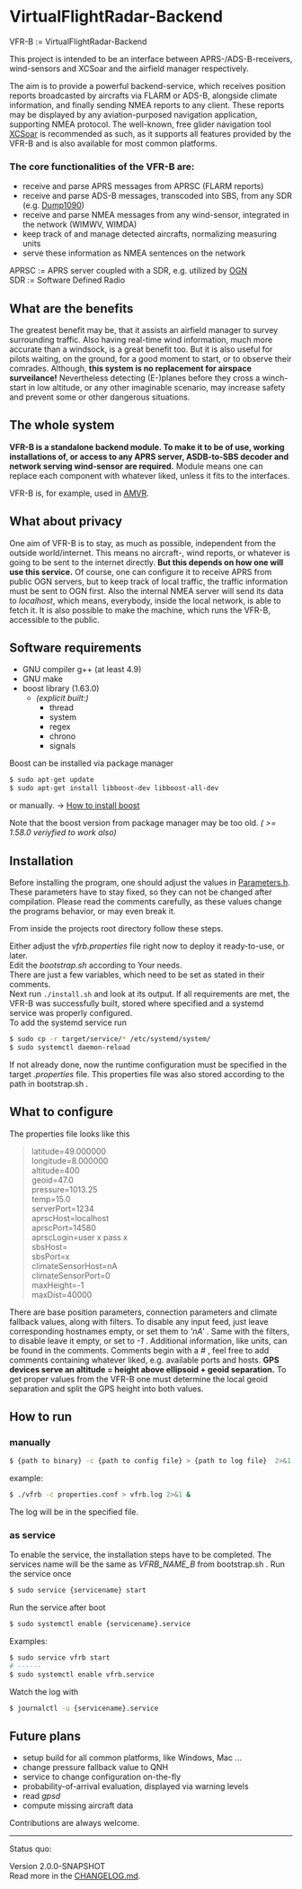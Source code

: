 # VirtualFlightRadar-Backend

VFR-B := VirtualFlightRadar-Backend

This project is intended to be an interface between APRS-/ADS-B-receivers, wind-sensors and XCSoar and the airfield manager respectively.

The aim is to provide a powerful backend-service, which receives position reports broadcasted by aircrafts via FLARM or ADS-B, alongside climate information,
and finally sending NMEA reports to any client. These reports may be displayed by any aviation-purposed navigation application, supporting NMEA protocol.
The well-known, free glider navigation tool [XCSoar](https://www.xcsoar.org/) is recommended as such, as it supports all features provided by the VFR-B
and is also available for most common platforms.

### The core functionalities of the VFR-B are:

+ receive and parse APRS messages from APRSC (FLARM reports)
+ receive and parse ADS-B messages, transcoded into SBS, from any SDR (e.g. [Dump1090](https://github.com/antirez/dump1090))
+ receive and parse NMEA messages from any wind-sensor, integrated in the network (WIMWV, WIMDA)
+ keep track of and manage detected aircrafts, normalizing measuring units
+ serve these information as NMEA sentences on the network

APRSC := APRS server coupled with a SDR, e.g. utilized by [OGN](http://wiki.glidernet.org/ "Open Glider Network")  
SDR := Software Defined Radio

## What are the benefits

The greatest benefit may be, that it assists an airfield manager to survey surrounding traffic.
Also having real-time wind information, much more accurate than a windsock, is a great benefit too.
But it is also useful for pilots waiting, on the ground, for a good moment to start, or to observe their comrades.
Although, **this system is no replacement for airspace surveilance!**
Nevertheless detecting (E-)planes before they cross a winch-start in low altitude, or any other imaginable scenario,
may increase safety and prevent some or other dangerous situations.

## The whole system

**VFR-B is a standalone backend module. To make it to be of use, working installations of, or access to any APRS server,
ASDB-to-SBS decoder and network serving wind-sensor are required.**
Module means one can replace each component with whatever liked, unless it fits to the interfaces.

VFR-B is, for example, used in [AMVR](https://github.com/rueckwaertsflieger/AMVR).

## What about privacy

One aim of VFR-B is to stay, as much as possible, independent from the outside world/internet.
This means no aircraft-, wind reports, or whatever is going to be sent to the internet directly.
**But this depends on how one will use this service.**
Of course, one can configure it to receive APRS from public OGN servers,
but to keep track of local traffic, the traffic information must be sent to OGN first.
Also the internal NMEA server will send its data to *localhost*, which means, everybody, inside the local network, is able to fetch it.
It is also possible to make the machine, which runs the VFR-B, accessible to the public.

## Software requirements

+ GNU compiler g++ (at least 4.9)
+ GNU make
+ boost library (1.63.0)
  + *(explicit built:)*
    + thread
    + system
    + regex
    + chrono
    + signals

Boost can be installed via package manager

```bash
$ sudo apt-get update
$ sudo apt-get install libboost-dev libboost-all-dev
```

or manually. -> [How to install boost](http://www.boost.org/doc/libs/1_63_0/more/getting_started/index.html)

Note that the boost version from package manager may be too old. *( >= 1.58.0 veriyfied to work also)*

## Installation

Before installing the program, one should adjust the values in
[Parameters.h](https://github.com/Jarthianur/VirtualFlightRadar-Backend/blob/dev-2/src/util/Parameters.h).
These parameters have to stay fixed, so they can not be changed after compilation.
Please read the comments carefully, as these values change the programs behavior, or may even break it.

From inside the projects root directory follow these steps.

Either adjust the *vfrb.properties* file right now to deploy it ready-to-use, or later.  
Edit the *bootstrap.sh* according to Your needs.  
There are just a few variables, which need to be set as stated in their comments.  
Next run `./install.sh` and look at its output. If all requirements are met, the VFR-B was
successfully built, stored where specified and a systemd service was properly configured.  
To add the systemd service run

```bash
$ sudo cp -r target/service/* /etc/systemd/system/
$ sudo systemctl daemon-reload
```

If not already done, now the runtime configuration must be specified in the target *.properties* file.
This properties file was also stored according to the path in bootstrap.sh .

## What to configure

The properties file looks like this
>latitude=49.000000  
>longitude=8.000000  
>altitude=400  
>geoid=47.0  
>pressure=1013.25  
>temp=15.0  
>serverPort=1234  
>aprscHost=localhost  
>aprscPort=14580  
>aprscLogin=user x pass x  
>sbsHost=  
>sbsPort=x  
>climateSensorHost=nA  
>climateSensorPort=0  
>maxHeight=-1  
>maxDist=40000

There are base position parameters, connection parameters and climate fallback values, along with filters.
To disable any input feed, just leave corresponding hostnames empty, or set them to *'nA'* .
Same with the filters, to disable leave it empty, or set to *-1* .
Additional information, like units, can be found in the comments.
Comments begin with a *#* , feel free to add comments containing whatever liked, e.g. available ports and hosts.
**GPS devices serve an altitude = height above ellipsoid + geoid separation.**
To get proper values from the VFR-B one must determine the local geoid separation and split the GPS height into both values.

## How to run

### manually

```bash
$ {path to binary} -c {path to config file} > {path to log file}  2>&1 &
```

example:

```bash
$ ./vfrb -c properties.conf > vfrb.log 2>&1 &
```

The log will be in the specified file.

### as service

To enable the service, the installation steps have to be completed.
The services name will be the same as *VFRB_NAME_B* from bootstrap.sh .
Run the service once

```bash
$ sudo service {servicename} start
```

Run the service after boot

```bash
$ sudo systemctl enable {servicename}.service
```

Examples:

```bash
$ sudo service vfrb start
# ------
$ sudo systemctl enable vfrb.service
```

Watch the log with

```bash
$ journalctl -u {servicename}.service
```

## Future plans

+ setup build for all common platforms, like Windows, Mac ...
+ change pressure fallback value to QNH
+ service to change configuration on-the-fly
+ probability-of-arrival evaluation, displayed via warning levels
+ read *gpsd*
+ compute missing aircraft data

Contributions are always welcome.

---
Status quo:

Version 2.0.0-SNAPSHOT  
Read more in the [CHANGELOG.md](https://github.com/Jarthianur/VirtualFlightRadar-Backend/blob/dev-2/CHANGELOG.md).